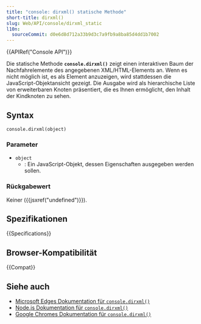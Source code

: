 ```yaml
---
title: "console: dirxml() statische Methode"
short-title: dirxml()
slug: Web/API/console/dirxml_static
l10n:
  sourceCommit: d0e6d8d712a33b9d3c7a9fb9a8ba85d4dd1b7002
---
```


{{APIRef("Console API")}}

Die statische Methode **`console.dirxml()`** zeigt einen interaktiven Baum der Nachfahrelemente des angegebenen XML/HTML-Elements an. Wenn es nicht möglich ist, es als Element anzuzeigen, wird stattdessen die JavaScript-Objektansicht gezeigt. Die Ausgabe wird als hierarchische Liste von erweiterbaren Knoten präsentiert, die es Ihnen ermöglicht, den Inhalt der Kindknoten zu sehen.

## Syntax

```js-nolint
console.dirxml(object)
```

### Parameter

- `object`
  - : Ein JavaScript-Objekt, dessen Eigenschaften ausgegeben werden sollen.

### Rückgabewert

Keiner ({{jsxref("undefined")}}).

## Spezifikationen

{{Specifications}}

## Browser-Kompatibilität

{{Compat}}

## Siehe auch

- [Microsoft Edges Dokumentation für `console.dirxml()`](https://learn.microsoft.com/en-us/microsoft-edge/devtools-guide-chromium/console/api#dirxml)
- [Node.js Dokumentation für `console.dirxml()`](https://nodejs.org/docs/latest/api/console.html#consoledirxmldata)
- [Google Chromes Dokumentation für `console.dirxml()`](https://developer.chrome.com/docs/devtools/console/api/#dirxml)
